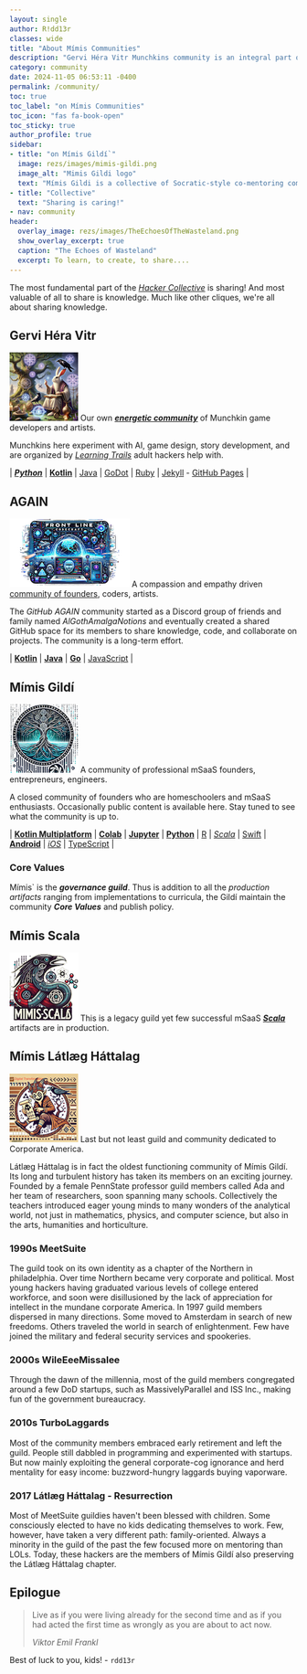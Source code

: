 ```yaml
---
layout: single
author: R!dd13r
classes: wide
title: "About Mímis Communities"
description: "Gervi Héra Vitr Munchkins community is an integral part of Mímis Gildi adult hacker communities."
category: community
date: 2024-11-05 06:53:11 -0400
permalink: /community/
toc: true
toc_label: "on Mímis Communities"
toc_icon: "fas fa-book-open"
toc_sticky: true
author_profile: true
sidebar:
- title: "on Mímis Gildí`"
  image: rezs/images/mimis-gildi.png
  image_alt: "Mimis Gildi logo"
  text: "Mímis Gildi is a collective of Socratic-style co-mentoring communities at Yggdrasil, satisfying thirst for knowledge at Mímisbrunnr."
- title: "Collective"
  text: "Sharing is caring!"
- nav: community
header:
  overlay_image: rezs/images/TheEchoesOfTheWasteland.png
  show_overlay_excerpt: true
  caption: "The Echoes of Wasteland"
  excerpt: To learn, to create, to share....
---
```


The most fundamental part of the [_Hacker Collective_](https://en.wikipedia.org/wiki/Hacker_culture "What Wiki knows about us...") is sharing!
And most valuable of all to share is knowledge. Much like other cliques, we're all about sharing knowledge.

## Gervi Héra Vitr

[![Gervi Héra Vitr Logo](../rezs/images/slug-gervi-avatar.png "Gervi Héra Vitr Logo")](https://github.com/Gervi-Hera-Vitr "GitHub Gervi Héra Vitr") Our own [_**energetic community**_](https://github.com/Gervi-Hera-Vitr) of Munchkin game developers and artists.

Munchkins here experiment with AI, game design, story development, and are organized by [_Learning Trails_](https://github.com/orgs/Gervi-Hera-Vitr/projects/1 "Learning Trails Project") adult hackers help with.

| [**_Python_**](https://www.python.org/ "Welcome to Python.org") | [**Kotlin**](https://kotlinlang.org/ "Kotlin Home") | [Java](https://en.wikipedia.org/wiki/Java_(programming_language) "Java Home") | [GoDot](https://golang.org/ "GoDot Home") | [Ruby](https://www.ruby-lang.org/ "Ruby Home") | [Jekyll](https://jekyllrb.com/ "Jekyll Home") - [GitHub Pages](https://pages.github.com/ "GitHub Pages") |

## AGAIN

[![Again Logo](../rezs/images/slug-again-avatar.png "Again Logo")](https://github.com/Gotham-Village/ "GitHub Again") A compassion and empathy driven [community of founders](https://github.com/Gotham-Village/ "Gotham Village"), coders, artists.

The _GitHub AGAIN_ community started as a Discord group of friends and family named _AlGothAmalgaNotions_ and eventually created a shared GitHub space for its members to share knowledge, code, and collaborate on projects.
The community is a long-term effort.

| [**Kotlin**](https://kotlinlang.org/ "Kotlin Home") | [**Java**](https://en.wikipedia.org/wiki/Java_(programming_language) "Java Home") | [**Go**](https://golang.org/ "Go Home") | [JavaScript](https://simple.wikipedia.org/wiki/JavaScript "JavaScript Wiki") |

## Mímis Gildí

[![Mimis Gildi](../rezs/images/slug-mimis-gildi-avatar.png "Mimis Logo")](https://github.com/Mimis-Gildi "GitHub Mimis Gildi") A community of professional mSaaS founders, entrepreneurs, engineers.

A closed community of founders who are homeschoolers and mSaaS enthusiasts. Occasionally public content is available here. Stay tuned to see what the community is up to.

| [**Kotlin Multiplatform**](https://kotlinlang.org/ "Kotlin Home") | [**Colab**](https://colab.research.google.com/ "Google Colab") | [**Jupyter**](https://jupyter.org/ "Jupyter Notebooks") | [**Python**](https://www.python.org/ "Welcome to Python.org") | [R](https://www.r-project.org/ "R Home") | [
_Scala_](https://www.scala-lang.org/ "Scala Home") | [Swift](https://swift.org/ "Swift Home") | [**Android**](https://developer.android.com/ "Android Home") | [_iOS_](https://developer.apple.com/ios/ "iOS Home") | [TypeScript](https://www.typescriptlang.org/ "TypeScript Home") |

### Core Values

Mímis` is the **_governance guild_**.
Thus is addition to all the _production artifacts_ ranging from implementations to curricula,
the Gildí maintain the community **_Core Values_** and publish policy.

## Mímis Scala

[![Mimis Scala](../rezs/images/slug-scala-avatar.png "Mimis Scala Logo")](https://github.com/Mimis-Scala "GitHub Mimis Scala") This is a legacy guild yet few successful mSaaS [**_Scala_**](https://www.scala-lang.org/ "The Scala Programming Language") artifacts are in production.

## Mímis Látlæg Háttalag

[![Látlæg Háttalag](../rezs/images/slug-latlag-avatar.png "Látlæg Háttalag Logo")](https://github.com/Mimis-Latlaeg-Hattalag) Last but not least guild and community dedicated to Corporate America.

Látlæg Háttalag is in fact the oldest functioning community of Mímis Gildí.
Its long and turbulent history has taken its members on an exciting journey.
Founded by a female PennState professor guild members called Ada and her team of researchers,
soon spanning many schools.
Collectively the teachers introduced eager young minds to many wonders of the analytical world,
not just in mathematics, physics, and computer science, but also in the arts, humanities and horticulture.

### 1990s MeetSuite

The guild took on its own identity as a chapter of the Northern in philadelphia.
Over time Northern became very corporate and political.
Most young hackers having graduated various levels of college entered workforce,
and soon were disillusioned by the lack of appreciation for intellect in the mundane corporate America.
In 1997 guild members dispersed in many directions.
Some moved to Amsterdam in search of new freedoms.
Others traveled the world in search of enlightenment.
Few have joined the military and federal security services and spookeries.

### 2000s WileEeeMissalee

Through the dawn of the millennia,
most of the guild members congregated around a few DoD startups,
such as MassivelyParallel and ISS Inc., making fun of the government bureaucracy.

### 2010s TurboLaggards

Most of the community members embraced early retirement and left the guild.
People still dabbled in programming and experimented with startups.
But now mainly exploiting the general corporate-cog ignorance and herd mentality for easy income:
buzzword-hungry laggards buying vaporware.

### 2017 Látlæg Háttalag - Resurrection

Most of MeetSuite guildies haven't been blessed with children.
Some consciously elected to have no kids dedicating themselves to work.
Few, however, have taken a very different path: family-oriented.
Always a minority in the guild of the past the few focused more on mentoring than LOLs.
Today, these hackers are the members of Mímis Gildí also preserving the Látlæg Háttalag chapter.

## Epilogue

> Live as if you were living already for the second time and as if you had acted the first time as wrongly as you are about to act now.
>
> <cite>Viktor Emil Frankl</cite>

Best of luck to you, kids! - `rdd13r`
